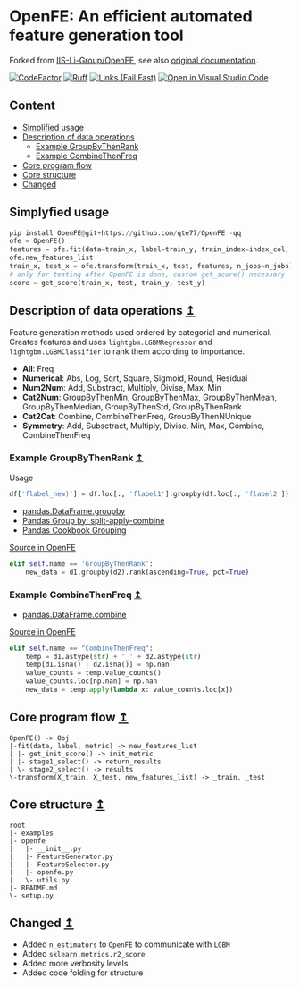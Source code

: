 # OpenFE: An efficient automated feature generation tool

Forked from [IIS-Li-Group/OpenFE](https://github.com/IIIS-Li-Group/OpenFE), see also [original documentation](https://openfe-document.readthedocs.io/en/latest/).

[![CodeFactor](https://www.codefactor.io/repository/github/qte77/OpenFE/badge)](https://www.codefactor.io/repository/github/qte77/OpenFE)
[![Ruff](https://github.com/qte77/OpenFE/actions/workflows/ruff.yml/badge.svg)](https://github.com/qte77/OpenFE/actions/workflows/ruff.yml)
[![Links (Fail Fast)](https://github.com/qte77/OpenFE/actions/workflows/links-fail-fast.yml/badge.svg)](https://github.com/qte77/OpenFE/actions/workflows/links-fail-fast.yml)
[![Open in Visual Studio Code](https://img.shields.io/static/v1?logo=visualstudiocode&label=&message=Open%20in%20Visual%20Studio%20Code&labelColor=2c2c32&color=007acc&logoColor=007acc)](https://open.vscode.dev/qte77/OpenFE)

<!--
[![Cirrus CI - Base Branch Build Status](https://img.shields.io/cirrus/github/qte77/OpenFE?logo=Cirrus-ci)](https://cirrus-ci.com/github/gte77/OpenFE)
[![wakatime](https://wakatime.com/badge/github/qte77/OpenFE.svg)](https://wakatime.com/badge/github/qte77/OpenFE)
-->

## Content

- [Simplified usage](#simplyfied-usage)
- [Description of data operations](#description-of-data-operations)
    - [Example GroupByThenRank](#example-groupbythenrank-[↥])
    - [Example CombineThenFreq](#example-combinethenfreq-[↥])
- [Core program flow](#core-program-flow-[↥])
- [Core structure](#core-structure-[↥])
- [Changed](#changed-[↥])

## Simplyfied usage

```python
pip install OpenFE@git+https://github.com/qte77/OpenFE -qq
ofe = OpenFE()
features = ofe.fit(data=train_x, label=train_y, train_index=index_col, **ofep)
ofe.new_features_list
train_x, test_x = ofe.transform(train_x, test, features, n_jobs=n_jobs)
# only for testing after OpenFE is done, custom get_score() necessary
score = get_score(train_x, test, train_y, test_y)
```

## Description of data operations [↥](#openfe-an-efficient-automated-feature-generation-tool)

Feature generation methods used ordered by categorial and numerical. Creates features and uses `lightgbm.LGBMRegressor` and `lightgbm.LGBMClassifier` to rank them according to importance. 

* **All**: Freq
* **Numerical**: Abs, Log, Sqrt, Square, Sigmoid, Round, Residual
* **Num2Num**: Add, Substract, Multiply, Divise, Max, Min
* **Cat2Num**: GroupByThenMin, GroupByThenMax, GroupByThenMean, GroupByThenMedian, GroupByThenStd, GroupByThenRank
* **Cat2Cat**: Combine, CombineThenFreq, GroupByThenNUnique
* **Symmetry**: Add, Subsctract, Multiply, Divise, Min, Max, Combine, CombineThenFreq

### Example GroupByThenRank [↥](#openfe-an-efficient-automated-feature-generation-tool)

Usage

```python
df['flabel_new)'] = df.loc[:, 'flabel1'].groupby(df.loc[:, 'flabel2']).rank(ascending=True, pct=True)
```

- [pandas.DataFrame.groupby](https://pandas.pydata.org/pandas-docs/stable/reference/api/pandas.DataFrame.groupby.html)
- [Pandas Group by: split-apply-combine](https://pandas.pydata.org/pandas-docs/stable/user_guide/groupby.html#groupby)
- [Pandas Cookbook Grouping](https://pandas.pydata.org/pandas-docs/stable/user_guide/cookbook.html#cookbook-grouping)

[Source in OpenFE](https://github.com/qte77/OpenFE/blob/c99c96c544a0f620ffe8781753ca9342355bb0bd/openfe/FeatureGenerator.py#L103)


```python
elif self.name == 'GroupByThenRank':
    new_data = d1.groupby(d2).rank(ascending=True, pct=True)
```

### Example CombineThenFreq [↥](#openfe-an-efficient-automated-feature-generation-tool)

- [pandas.DataFrame.combine](https://pandas.pydata.org/pandas-docs/stable/reference/api/pandas.DataFrame.combine.html)

[Source in OpenFE](https://github.com/qte77/OpenFE/blob/c99c96c544a0f620ffe8781753ca9342355bb0bd/openfe/FeatureGenerator.py#L120)


```python
elif self.name == "CombineThenFreq":
    temp = d1.astype(str) + '_' + d2.astype(str)
    temp[d1.isna() | d2.isna()] = np.nan
    value_counts = temp.value_counts()
    value_counts.loc[np.nan] = np.nan
    new_data = temp.apply(lambda x: value_counts.loc[x])
```

## Core program flow [↥](#openfe-an-efficient-automated-feature-generation-tool)

```
OpenFE() -> Obj
|-fit(data, label, metric) -> new_features_list
| |- get_init_score() -> init_metric
| |- stage1_select() -> return_results
| \- stage2_select() -> results
\-transform(X_train, X_test, new_features_list) -> _train, _test
```

## Core structure [↥](#openfe-an-efficient-automated-feature-generation-tool)

```
root
|- examples
|- openfe
|   |- __init__.py
|   |- FeatureGenerator.py
|   |- FeatureSelector.py
|   |- openfe.py
|   \- utils.py
|- README.md
\- setup.py
```

## Changed [↥](#openfe-an-efficient-automated-feature-generation-tool)

* Added `n_estimators` to `OpenFE` to communicate with `LGBM`
* Added `sklearn.metrics.r2_score`
* Added more verbosity levels
* Added code folding for structure
